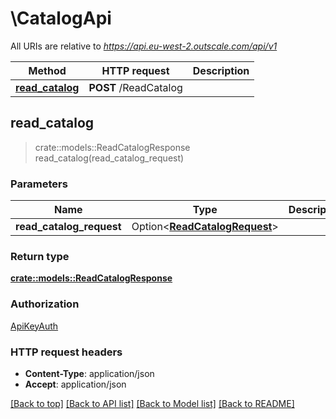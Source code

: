 # \CatalogApi

All URIs are relative to *https://api.eu-west-2.outscale.com/api/v1*

Method | HTTP request | Description
------------- | ------------- | -------------
[**read_catalog**](CatalogApi.md#read_catalog) | **POST** /ReadCatalog | 



## read_catalog

> crate::models::ReadCatalogResponse read_catalog(read_catalog_request)


### Parameters


Name | Type | Description  | Required | Notes
------------- | ------------- | ------------- | ------------- | -------------
**read_catalog_request** | Option<[**ReadCatalogRequest**](ReadCatalogRequest.md)> |  |  |

### Return type

[**crate::models::ReadCatalogResponse**](ReadCatalogResponse.md)

### Authorization

[ApiKeyAuth](../README.md#ApiKeyAuth)

### HTTP request headers

- **Content-Type**: application/json
- **Accept**: application/json

[[Back to top]](#) [[Back to API list]](../README.md#documentation-for-api-endpoints) [[Back to Model list]](../README.md#documentation-for-models) [[Back to README]](../README.md)

